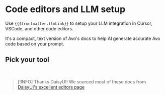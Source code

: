 # Code editors and LLM setup

Use <code><a :href="$frontmatter.llmLink" target="_blank">{{$frontmatter.llmLink}}</a></code> to setup your LLM integration in Cursor, VSCode, and other code editors.

It's a compact, text version of Avo's docs to help AI generate accurate Avo code based on your prompt.

<CustomCode :content="$frontmatter.llmLink" />

## Pick your tool

<EditorList :version="$params.version" />

<br>

> [!INFO] Thanks DaisyUI!
> We sourced most of these docs from [DaisyUI's excellent editors page](https://daisyui.com/docs/editor/)

